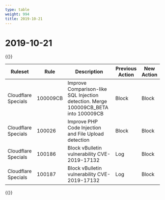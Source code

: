 ```yaml
---
type: table
weight: 994
title: 2019-10-21
---
```


# 2019-10-21

{{<table-wrap>}}<table style="width: 100%">

<thead>
  <tr>
    <th>Ruleset</th>
    <th>Rule</th>
    <th>Description</th>
    <th>Previous Action</th>
    <th>New Action</th>
  </tr>
</thead>
<tbody>
  <tr>
    <td>Cloudflare Specials</td>
    <td>100009CB</td>
    <td>Improve Comparison-like SQL Injection detection. Merge 100009CB_BETA into 100009CB</td>
    <td>Block</td>
    <td>Block</td>
  </tr>
  <tr>
    <td>Cloudflare Specials</td>
    <td>100026</td>
    <td>Improve PHP Code Injection and File Upload detection</td>
    <td>Block</td>
    <td>Block</td>
  </tr>
  <tr>
    <td>Cloudflare Specials</td>
    <td>100186</td>
    <td>Block vBulletin vulnerability CVE-2019-17132</td>
    <td>Log</td>
    <td>Block</td>
  </tr>
  <tr>
    <td>Cloudflare Specials</td>
    <td>100187</td>
    <td>Block vBulletin vulnerability CVE-2019-17132</td>
    <td>Log</td>
    <td>Block</td>
  </tr>
</tbody>

</table>{{</table-wrap>}}
